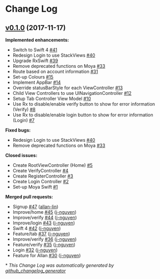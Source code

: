 # Change Log

## [v0.1.0](https://github.com/j-nguyen/FreshPlan/tree/v0.1.0) (2017-11-17)
**Implemented enhancements:**

- Switch to Swift 4 [\#41](https://github.com/j-nguyen/FreshPlan/issues/41)
- Redesign Login to use StackViews [\#40](https://github.com/j-nguyen/FreshPlan/issues/40)
- Upgrade RxSwift [\#39](https://github.com/j-nguyen/FreshPlan/issues/39)
- Remove deprecated functions on Moya [\#33](https://github.com/j-nguyen/FreshPlan/issues/33)
- Route based on account information [\#31](https://github.com/j-nguyen/FreshPlan/issues/31)
- Set-up Colours [\#15](https://github.com/j-nguyen/FreshPlan/issues/15)
- Implement AppBar [\#14](https://github.com/j-nguyen/FreshPlan/issues/14)
- Override statusBarStyle for each ViewController [\#13](https://github.com/j-nguyen/FreshPlan/issues/13)
- Child View Controllers to use UINavigationController [\#12](https://github.com/j-nguyen/FreshPlan/issues/12)
- Setup Tab Controller View Model [\#10](https://github.com/j-nguyen/FreshPlan/issues/10)
- Use Rx to disable/enable verify button to show for error information \(Verify\) [\#8](https://github.com/j-nguyen/FreshPlan/issues/8)
- Use Rx to disable/enable login button to show for error information \(Login\) [\#7](https://github.com/j-nguyen/FreshPlan/issues/7)

**Fixed bugs:**

- Redesign Login to use StackViews [\#40](https://github.com/j-nguyen/FreshPlan/issues/40)
- Remove deprecated functions on Moya [\#33](https://github.com/j-nguyen/FreshPlan/issues/33)

**Closed issues:**

- Create RootViewController \(Home\) [\#5](https://github.com/j-nguyen/FreshPlan/issues/5)
- Create VerifyController [\#4](https://github.com/j-nguyen/FreshPlan/issues/4)
- Create RegisterController [\#3](https://github.com/j-nguyen/FreshPlan/issues/3)
- Create Login Controller [\#2](https://github.com/j-nguyen/FreshPlan/issues/2)
- Set-up Moya Swift [\#1](https://github.com/j-nguyen/FreshPlan/issues/1)

**Merged pull requests:**

- Signup [\#47](https://github.com/j-nguyen/FreshPlan/pull/47) ([allan-lin](https://github.com/allan-lin))
- Improve/home [\#45](https://github.com/j-nguyen/FreshPlan/pull/45) ([j-nguyen](https://github.com/j-nguyen))
- Improve/verify [\#44](https://github.com/j-nguyen/FreshPlan/pull/44) ([j-nguyen](https://github.com/j-nguyen))
- Improve/login [\#43](https://github.com/j-nguyen/FreshPlan/pull/43) ([j-nguyen](https://github.com/j-nguyen))
- Swift 4 [\#42](https://github.com/j-nguyen/FreshPlan/pull/42) ([j-nguyen](https://github.com/j-nguyen))
- Feature/tab [\#37](https://github.com/j-nguyen/FreshPlan/pull/37) ([j-nguyen](https://github.com/j-nguyen))
- Improve/verify [\#36](https://github.com/j-nguyen/FreshPlan/pull/36) ([j-nguyen](https://github.com/j-nguyen))
- Feature/verify [\#35](https://github.com/j-nguyen/FreshPlan/pull/35) ([j-nguyen](https://github.com/j-nguyen))
- Login [\#32](https://github.com/j-nguyen/FreshPlan/pull/32) ([j-nguyen](https://github.com/j-nguyen))
- Feature for Allan [\#30](https://github.com/j-nguyen/FreshPlan/pull/30) ([j-nguyen](https://github.com/j-nguyen))



\* *This Change Log was automatically generated by [github_changelog_generator](https://github.com/skywinder/Github-Changelog-Generator)*